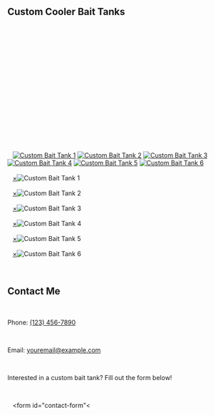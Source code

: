 <!doctype html>
<html lang="en">
 <head>
  <meta charset="UTF-8">
  <meta name="viewport" content="width=device-width, initial-scale=1.0">
  <title>Custom Cooler Bait Tanks</title>
  <link href="https://fonts.googleapis.com/css2?family=Roboto:wght@400;700&amp;display=swap" rel="stylesheet">
  <style>
    * { box-sizing: border-box; margin: 0; padding: 0; }
    html { scroll-behavior: smooth; }
    body { font-family: 'Roboto', sans-serif; line-height: 1.6; background: #e0f7fa; color: #02475e; overflow-x: hidden; }

    a { color: inherit; text-decoration: none; }

    /* Parallax Backgrounds */
    .parallax { background-attachment: fixed; background-size: cover; background-position: center; background-repeat: no-repeat; }

    /* Hero Section */
    .hero { position: relative; background: linear-gradient(to bottom, #4fc3f7, #0288d1); color: #fff; text-align: center; padding: 6rem 2rem; overflow: hidden; }
    .hero h1, .hero p, .hero a.button-link { opacity: 0; transform: translateY(30px); transition: all 1s ease; }
    .hero h1 { font-size: 3rem; margin-bottom: 1rem; }
    .hero p { font-size: 1.3rem; max-width: 600px; margin: 0 auto 2rem; }
    .hero a.button-link { display: inline-block; padding: 1rem 2rem; font-size: 1rem; border-radius: 8px; background: #ff9800; color: #fff; transition: background 0.3s; }
    .hero a.button-link:hover { background: #fb8c00; }

    /* Floating bait animations */
    .bait { position: absolute; width: 40px; height: 40px; background: url('https://i.imgur.com/0XbcJqj.png') no-repeat center/contain; animation: floatBait linear infinite; opacity: 0.7; }
    @keyframes floatBait { 0% { transform: translateY(100vh) rotate(0deg); } 100% { transform: translateY(-10vh) rotate(360deg); } }

    /* Ripple effect */
    .ripple { position: absolute; width: 200%; height: 200%; top: -50%; left: -50%; background: radial-gradient(circle, rgba(255,255,255,0.1) 10%, transparent 10%); background-size: 20px 20px; animation: rippleAnim 8s linear infinite; z-index: 1; }
    @keyframes rippleAnim { 0% { transform: rotate(0deg); } 100% { transform: rotate(360deg); } }

    /* Gallery */
    .gallery { display: grid; grid-template-columns: repeat(auto-fit, minmax(250px, 1fr)); gap: 1rem; padding: 3rem 2rem; background: url('https://i.imgur.com/Nr5d0fq.jpg') no-repeat center; background-size: cover; position: relative; z-index: 1; }
    .gallery img { width: 100%; border-radius: 10px; transition: transform 0.3s, opacity 1s ease; cursor: pointer; border: 3px solid #0288d1; opacity: 0; transform: translateY(30px); }

    /* Contact */
    .contact { background: #004d40; color: #fff; padding: 3rem 2rem; text-align: center; opacity: 0; transform: translateY(30px); transition: all 1s ease; }
    .contact h2 { font-size: 2rem; margin-bottom: 1rem; }
    .contact p { font-size: 1.1rem; margin: 0.5rem 0; }
    .contact a { color: #ffcc80; }

    /* Contact Form */
    .contact form { margin-top: 2rem; max-width: 500px; margin-left:auto; margin-right:auto; display:flex; flex-direction:column; gap:1rem; }
    .contact input, .contact textarea { padding:0.8rem; border-radius:6px; border:1px solid #ccc; }
    .contact button { padding:1rem; background:#ff9800; color:white; border:none; border-radius:6px; cursor:pointer; font-size:1rem; transition:background 0.3s; }
    .contact button:hover { background:#fb8c00; }

    /* Footer */
    footer { background: #00796b; color: #fff; text-align: center; padding: 1rem; }

    /* Lightbox */
    .lightbox { display: none; position: fixed; top:0; left:0; width:100%; height:100%; background: rgba(0,0,0,0.9); justify-content: center; align-items: center; z-index: 1000; }
    .lightbox img { max-width: 90%; max-height: 90%; border-radius: 10px; }
    .lightbox:target { display: flex; }
    .lightbox a.close { position: absolute; top: 20px; right: 30px; color: #fff; font-size: 2rem; text-decoration: none; }
  </style>
 </head>
 <body>
  <!-- Hero Section -->
  <section class="hero parallax">
   <div class="ripple"></div>
   <h1 class="fade">Custom Cooler Bait Tanks</h1>
   <p class="fade">High-quality, custom-made live wells for every fishing adventure. Keep your bait alive and your fishing game strong!</p>
   <a href="#contact" class="button-link fade">Request Your Custom Tank</a> <!-- Floating bait icons -->
   <div class="bait" style="left: 10%; animation-duration: 15s;"></div>
   <div class="bait" style="left: 30%; animation-duration: 12s; width: 50px; height: 50px;"></div>
   <div class="bait" style="left: 50%; animation-duration: 18s;"></div>
   <div class="bait" style="left: 70%; animation-duration: 14s; width: 35px; height: 35px;"></div>
   <div class="bait" style="left: 85%; animation-duration: 16s;"></div>
  </section>
  <!-- Gallery Section -->
  <section class="gallery parallax">
   <a href="#img1"><img src="bait-tank1.jpg" alt="Custom Bait Tank 1" class="fade"></a> <a href="#img2"><img src="bait-tank2.jpg" alt="Custom Bait Tank 2" class="fade"></a> <a href="#img3"><img src="bait-tank3.jpg" alt="Custom Bait Tank 3" class="fade"></a> <a href="#img4"><img src="bait-tank4.jpg" alt="Custom Bait Tank 4" class="fade"></a> <a href="#img5"><img src="bait-tank5.jpg" alt="Custom Bait Tank 5" class="fade"></a> <a href="#img6"><img src="bait-tank6.jpg" alt="Custom Bait Tank 6" class="fade"></a>
  </section>
  <!-- Lightbox Images -->
  <div id="img1" class="lightbox">
   <a href="#" class="close">×</a><img src="bait-tank1.jpg" alt="Custom Bait Tank 1">
  </div>
  <div id="img2" class="lightbox">
   <a href="#" class="close">×</a><img src="bait-tank2.jpg" alt="Custom Bait Tank 2">
  </div>
  <div id="img3" class="lightbox">
   <a href="#" class="close">×</a><img src="bait-tank3.jpg" alt="Custom Bait Tank 3">
  </div>
  <div id="img4" class="lightbox">
   <a href="#" class="close">×</a><img src="bait-tank4.jpg" alt="Custom Bait Tank 4">
  </div>
  <div id="img5" class="lightbox">
   <a href="#" class="close">×</a><img src="bait-tank5.jpg" alt="Custom Bait Tank 5">
  </div>
  <div id="img6" class="lightbox">
   <a href="#" class="close">×</a><img src="bait-tank6.jpg" alt="Custom Bait Tank 6">
  </div>
  <!-- Contact Section -->
  <section class="contact fade" id="contact">
   <h2>Contact Me</h2>
   <p>Phone: <a href="tel:+1234567890">(123) 456-7890</a></p>
   <p>Email: <a href="mailto:youremail@example.com">youremail@example.com</a></p>
   <p>Interested in a custom bait tank? Fill out the form below!</p>
   <!-- Contact Form -->

   <form id="contact-form"<
